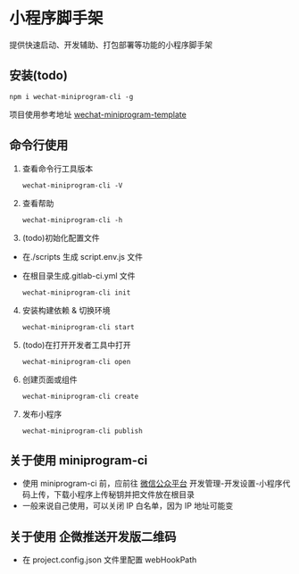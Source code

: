 # 小程序脚手架

提供快速启动、开发辅助、打包部署等功能的小程序脚手架

## 安装(todo)

`npm i wechat-miniprogram-cli -g`

项目使用参考地址 [wechat-miniprogram-template](https://code.devops.xiaohongshu.com/yifanlou/wechat-mini-program-cli)

## 命令行使用

1. 查看命令行工具版本

   `wechat-miniprogram-cli -V`

2. 查看帮助

   `wechat-miniprogram-cli -h`

3. (todo)初始化配置文件

- 在./scripts 生成 script.env.js 文件
- 在根目录生成.gitlab-ci.yml 文件

  `wechat-miniprogram-cli init`

4. 安装构建依赖 & 切换环境

   `wechat-miniprogram-cli start`

5. (todo)在打开开发者工具中打开

   `wechat-miniprogram-cli open`

6. 创建页面或组件

   `wechat-miniprogram-cli create`

7. 发布小程序

   `wechat-miniprogram-cli publish`

## 关于使用 miniprogram-ci

- 使用 miniprogram-ci 前，应前往 [微信公众平台](https://mp.weixin.qq.com/) 开发管理-开发设置-小程序代码上传，下载小程序上传秘钥并把文件放在根目录
- 一般来说自己使用，可以关闭 IP 白名单，因为 IP 地址可能变

## 关于使用 企微推送开发版二维码

- 在 project.config.json 文件里配置 webHookPath

